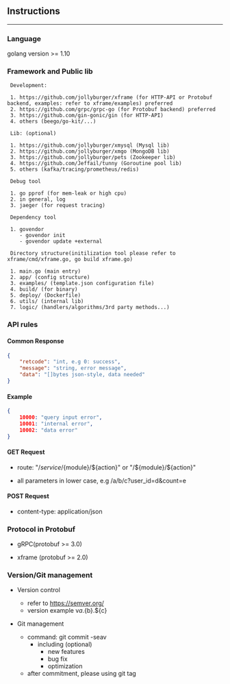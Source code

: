 ## Instructions

---

### Language

golang version >= 1.10

### Framework and Public lib

```
 Development:

 1. https://github.com/jollyburger/xframe (for HTTP-API or Protobuf backend, examples: refer to xframe/examples) preferred
 2. https://github.com/grpc/grpc-go (for Protobuf backend) preferred
 3. https://github.com/gin-gonic/gin (for HTTP-API)
 4. others (beego/go-kit/...)

 Lib: (optional)

 1. https://github.com/jollyburger/xmysql (Mysql lib)
 2. https://github.com/jollyburger/xmgo (MongoDB lib)
 3. https://github.com/jollyburger/pets (Zookeeper lib)
 4. https://github.com/Jeffail/tunny (Goroutine pool lib)
 5. others (kafka/tracing/prometheus/redis)

 Debug tool
  
 1. go pprof (for mem-leak or high cpu)
 2. in general, log
 3. jaeger (for request tracing)

 Dependency tool

 1. govendor
 	- govendor init
	- govendor update +external

 Directory structure(initilization tool please refer to xframe/cmd/xframe.go, go build xframe.go)

 1. main.go (main entry)
 2. app/ (config structure)
 3. examples/ (template.json configuration file)
 4. build/ (for binary)
 5. deploy/ (Dockerfile)
 6. utils/ (internal lib)
 7. logic/ (handlers/algorithms/3rd party methods...)
```

### API rules

#### Common Response

```json
{
	"retcode": "int, e.g 0: success",
	"message": "string, error message",
	"data": "[]bytes json-style, data needed"
}
```

#### Example
```json
{
	10000: "query input error",
	10001: "internal error",
	10002: "data error"	
}
```


#### GET Request

- route: "/${service}/${module}/${action}" or "/${module}/${action}"

- all parameters in lower case, e.g /a/b/c?user_id=d&count=e

#### POST Request

- content-type: application/json

### Protocol in Protobuf

- gRPC(protobuf >= 3.0)

- xframe (protobuf >= 2.0)

### Version/Git management

- Version control
	- refer to https://semver.org/
	- version example v${a}.${b}.${c}

- Git management
	- command: git commit -seav
		- including (optional)
			- new features
			- bug fix
			- optimization
	- after commitment, please using git tag 

